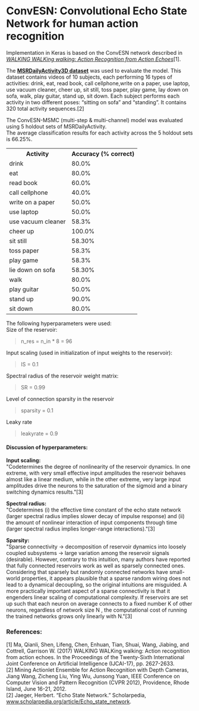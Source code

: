# ConvESN: Convolutional Echo State Network for human action recognition
Implementation in Keras is based on the ConvESN network described in <a href="https://www.ijcai.org/proceedings/2017/0342.pdf"><i>WALKING WALKing walking: Action Recognition from Action Echoes</i></a>[1]. <br>

The <a href="http://users.eecs.northwestern.edu/~jwa368/my_data.html"><b>MSRDailyActivity3D dataset</b></a> was used to evaluate the model. This dataset contains videos of 10 subjects, each performing 16 types of activities: drink, eat, read book, call cellphone,write on a paper, use laptop, use vacuum cleaner, cheer up, sit still, toss paper, play game, lay down on sofa, walk, play guitar, stand up, sit down. Each subject performs each activity in two different poses: “sitting on sofa” and “standing”. It contains 320 total activity sequences.[2]<br>


The ConvESN-MSMC (multi-step & multi-channel) model was evaluated using 5 holdout sets of MSRDailyActivity. <br>
The average classification results for each activity across the 5 holdout sets is 66.25%.


<table style="width:100%">
  <tr>
    <th>Activity</th>
    <th>Accuracy (% correct)</th> 
  </tr>
  <tr>
    <td>drink</td>
    <td>80.0%</td>
  </tr>
  <tr>
    <td>eat</td>
    <td>80.0%</td>
  </tr>
  <tr>
    <td>read book</td>
    <td>60.0%</td>
  </tr>
  <tr>
    <td>call cellphone</td>
    <td>40.0%</td>
  </tr>
  <tr>
    <td>write on a paper</td>
    <td>50.0%</td>
  </tr>
  <tr>
    <td>use laptop</td>
    <td>50.0%</td>
  </tr>
  <tr>
    <td>use vacuum cleaner</td>
    <td>58.3%</td>
  </tr>
  <tr>
    <td>cheer up</td>
    <td>100.0%</td>
  </tr>
  <tr>
    <td>sit still</td>
    <td>58.30%</td>
  </tr>
  <tr>
    <td>toss paper</td>
    <td>58.3%</td>
  </tr>
  <tr>
    <td>play game</td>
    <td>58.3%</td>
  </tr>
  <tr>
    <td>lie down on sofa</td>
    <td>58.30%</td>
  </tr>
  <tr>
    <td>walk</td>
    <td>80.0%</td>
  </tr>
  <tr>
    <td>play guitar</td>
    <td>50.0%</td>
  </tr>
  <tr>
    <td>stand up</td>
    <td>90.0%</td>
  </tr>
  <tr>
    <td>sit down</td>
    <td>80.0%</td>
  </tr>
</table>

The following hyperparameters were used: <br>
Size of the reservoir: <br>
> n_res = n_in * 8 = 96 <br>

Input scaling (used in initialization of input weights to the reservoir): 
> IS = 0.1 <br>

Spectral radius of the reservoir weight matrix: 
> SR = 0.99 <br>

Level of connection sparsity in the reservoir
> sparsity = 0.1 <br>

Leaky rate 
> leakyrate = 0.9


#### Discussion of hyperparameters:
<b>Input scaling:</b> <br>
"Codetermines the degree of nonlinearity of the reservoir dynamics. In one extreme, with very small effective input amplitudes the reservoir behaves almost like a linear medium, while in the other extreme, very large input amplitudes drive the neurons to the saturation of the sigmoid and a binary switching dynamics results."[3] <br>

<b>Spectral radius:</b> <br>
"Codetermines (i) the effective time constant of the echo state network (larger spectral radius implies slower decay of impulse response) and (ii) the amount of nonlinear interaction of input components through time (larger spectral radius implies longer-range interactions)."[3] <br>

<b>Sparsity:</b> <br>
"Sparse connectivity → decomposition of reservoir dynamics into loosely coupled subsystems → large variation among the reservoir signals (desirable). However, contrary to this intuition, many authors have reported that fully connected reservoirs work as well as sparsely connected ones. Considering that sparsely but randomly connected networks have small-world properties, it appears plausible that a sparse random wiring does not lead to a dynamical decoupling, so the original intuitions are misguided. A more practically important aspect of a sparse connectivity is that it engenders linear scaling of computational complexity. If reservoirs are set up such that each neuron on average connects to a fixed number K of other neurons, regardless of network size N , the computational cost of running the trained networks grows only linearly with N."[3]

### References:
[1] Ma, Qianli, Shen, Lifeng, Chen, Enhuan, Tian, Shuai, Wang, Jiabing, and Cottrell, Garrison W. (2017) WALKING WALKing walking: Action recognition from action echoes. In the Proceedings of the Twenty-Sixth International Joint Conference on Artificial Intelligence (IJCAI-17), pp. 2627-2633. <br>
[2] Mining Actionlet Ensemble for Action Recognition with Depth Cameras, Jiang Wang, Zicheng Liu, Ying Wu, Junsong Yuan, IEEE Conference on Computer Vision and Pattern Recognition (CVPR 2012), Providence, Rhode Island, June 16-21, 2012. <br>
[2] Jaeger, Herbert. “Echo State Network.” Scholarpedia, www.scholarpedia.org/article/Echo_state_network.
